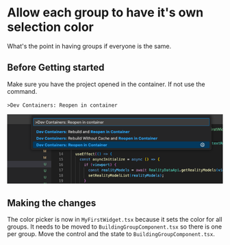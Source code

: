 # Allow each group to have it's own selection color

What's the point in having groups if everyone is the same.

## Before Getting started

Make sure you have the project opened in the container.  If not use the command.

`>Dev Containers: Reopen in container`

![reopen in dev container](./media/reopen-dev-container.png)

## Making the changes

The color picker is now in `MyFirstWidget.tsx` because it sets the color for all groups.  It needs to be moved to `BuildingGroupComponent.tsx` so there is one per group.  Move the control and the state to `BuildingGroupComponent.tsx`.